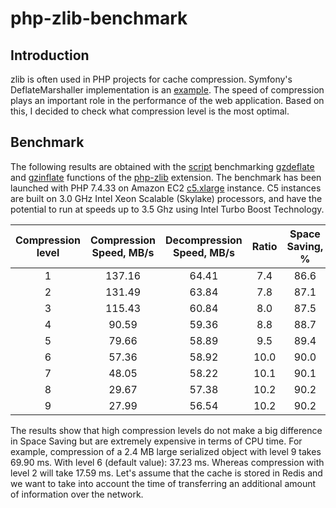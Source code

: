 # php-zlib-benchmark

## Introduction
zlib is often used in PHP projects for cache compression. Symfony's DeflateMarshaller implementation is an [example](https://github.com/symfony/symfony/blob/bc5fea4e2190f00a207871115a83dd7df03d7637/src/Symfony/Component/Cache/Marshaller/DeflateMarshaller.php). The speed of compression plays an important role in the performance of the web application. Based on this, I decided to check what compression level is the most optimal.

## Benchmark
The following results are obtained with the [script](https://github.com/pavel-rossinsky/php-zlib-benchmark/blob/master/src/php_zlib_benchmark.php) benchmarking [gzdeflate](https://www.php.net/manual/en/function.gzdeflate.php) and [gzinflate](https://www.php.net/manual/en/function.gzinflate.php) functions of the [php-zlib](https://www.php.net/manual/en/ref.zlib.php) extension.
The benchmark has been launched with PHP 7.4.33 on Amazon EC2 [c5.xlarge](https://aws.amazon.com/ec2/instance-types/c5/) instance. C5 instances are built on 3.0 GHz Intel Xeon Scalable (Skylake) processors, and have the potential to run at speeds up to 3.5 Ghz using Intel Turbo Boost Technology.

| Compression level | Compression Speed, MB/s | Decompression Speed, MB/s | Ratio | Space Saving, % | Ratio / Time |
|:-----------------:|:-----------------------:|:-------------------------:|:-----:|:---------------:|:------------:|
|         1         |         137.16          |           64.41           |  7.4  |      86.6       |   2246.223   |
|         2         |         131.49          |           63.84           |  7.8  |      87.1       |   2246.826   |
|         3         |         115.43          |           60.84           |  8.0  |      87.5       |   2039.500   |
|         4         |          90.59          |           59.36           |  8.8  |      88.7       |   1764.139   |
|         5         |          79.66          |           58.89           |  9.5  |      89.4       |   1661.567   |
|         6         |          57.36          |           58.92           | 10.0  |      90.0       |   1265.741   |
|         7         |          48.05          |           58.22           | 10.1  |      90.1       |   1069.743   |
|         8         |          29.67          |           57.38           | 10.2  |      90.2       |   669.068    |
|         9         |          27.99          |           56.54           | 10.2  |      90.2       |   631.573    |

The results show that high compression levels do not make a big difference in Space Saving but are extremely expensive in terms of CPU time. For example, compression of a 2.4 MB large serialized object with level 9 takes 69.90 ms. With level 6 (default value): 37.23 ms. Whereas compression with level 2 will take 17.59 ms.
Let's assume that the cache is stored in Redis and we want to take into account the time of transferring an additional amount of information over the network.